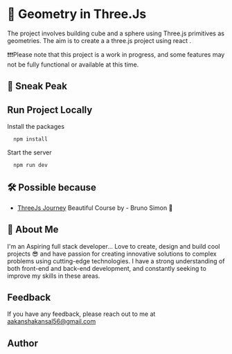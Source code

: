 
# 👻 Geometry in  Three.Js

The project involves building cube and a sphere using Three.js primitives as geometries. The aim is to create a a three.js project using react .

❗️❗️❗️Please note that this project is a work in progress, and some features may not be fully functional or available at this time.
## 👀 Sneak Peak



## Run Project Locally
Install the packages

```bash
  npm install
```

Start the server

```bash
  npm run dev
```








## 🛠️ Possible because 

 - [ThreeJs Journey](https://threejs-journey.com/) Beautiful Course by - Bruno Simon 💯



## 🚀 About Me
I'm an Aspiring full stack developer...
Love to create, design and build cool projects 😎 and have passion for creating innovative solutions to complex problems using cutting-edge technologies. I have a strong understanding of both front-end and back-end development, and constantly seeking to improve my skills in these areas.


## Feedback

If you have any feedback, please reach out to me at aakanshakansal56@gmail.com


## Author
